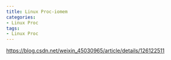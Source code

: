 ```yaml
---
title: Linux Proc-iomem
categories: 
- Linux Proc
tags:
- Linux Proc
---
```




https://blog.csdn.net/weixin_45030965/article/details/126122511
